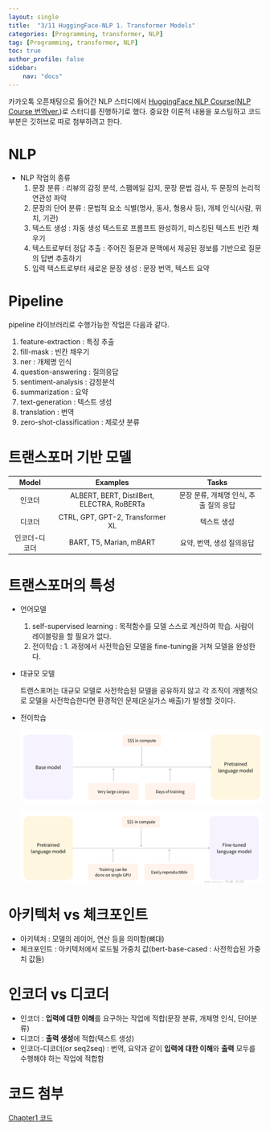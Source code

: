 ```yaml
---
layout: single
title:  "3/11 HuggingFace-NLP 1. Transformer Models"
categories: [Programming, transformer, NLP]
tag: [Programming, transformer, NLP]
toc: true
author_profile: false
sidebar:
    nav: "docs"
---
```


 카카오톡 오픈채팅으로 들어간 NLP 스터디에서 [HuggingFace NLP Course](https://huggingface.co/learn/nlp-course/chapter0/1?fw=pt)([NLP Course 번역ver.](https://wikidocs.net/book/8056))로 스터디를 진행하기로 했다. 중요한 이론적 내용을 포스팅하고 코드 부분은 깃허브로 따로 첨부하려고 한다.



# NLP

* NLP 작업의 종류
  1. 문장 분류 : 리뷰의 감정 분석, 스팸메일 감지, 문장 문법 검사, 두 문장의 논리적 연관성 파악
  2. 문장의 단어 분류 : 문법적 요소 식별(명사, 동사, 형용사 등), 개체 인식(사람, 위치, 기관)
  3. 텍스트 생성 : 자동 생성 텍스트로 프롬프트 완성하기, 마스킹된 텍스트 빈칸 채우기
  4. 텍스트로부터 정답 추출 : 주어진 질문과 문맥에서 제공된 정보를 기반으로 질문의 답변 추출하기
  5. 입력 텍스트로부터 새로운 문장 생성 : 문장 번역, 텍스트 요약



# Pipeline

pipeline 라이브러리로 수행가능한 작업은 다음과 같다.

1. feature-extraction : 특징 추출
2. fill-mask : 빈칸 채우기
3. ner : 개체명 인식
4. question-answering : 질의응답
5. sentiment-analysis : 감정분석
6. summarization : 요약
7. text-generation : 텍스트 생성
8. translation : 번역
9. zero-shot-classification : 제로샷 분류



# 트랜스포머 기반 모델

|     Model     |                  Examples                  |                 Tasks                  |
| :-----------: | :----------------------------------------: | :------------------------------------: |
|    인코더     | ALBERT, BERT, DistilBert, ELECTRA, RoBERTa | 문장 분류, 개체명 인식, 추출 질의 응답 |
|    디코더     |      CTRL, GPT, GPT-2, Transformer XL      |              텍스트 생성               |
| 인코더-디코더 |          BART, T5, Marian, mBART           |       요약, 번역, 생성 질의응답        |



# 트랜스포머의 특성

* 언어모델

  1. self-supervised learning : 목적함수를 모델 스스로 계산하여 학습. 사람이 레이블링을 할 필요가 없다.
  2. 전이학습 : 1. 과정에서 사전학습된 모델을 fine-tuning을 거쳐 모델을 완성한다.

* 대규모 모델

  트랜스포머는 대규모 모델로 사전학습된 모델을 공유하지 않고 각 조직이 개별적으로 모델을 사전학습한다면 환경적인 문제(온실가스 배출)가 발생할 것이다.

* 전이학습

  ![image-20240312181111924](/images/2024-03-11-HuggingFace/image-20240312181111924.png)

  ![image-20240312181203628](/images/2024-03-11-HuggingFace/image-20240312181203628.png)



# 아키텍처 vs 체크포인트

* 아키텍처 : 모델의 레이어, 연산 등을 의미함(뼈대)
* 체크포인트 : 아키텍처에서 로드될 가중치 값(bert-base-cased : 사전학습된 가중치 값들)



# 인코더 vs 디코더

* 인코더 : **입력에 대한 이해**를 요구하는 작업에 적합(문장 분류, 개체명 인식, 단어분류)
* 디코더 : **출력 생성**에 적합(텍스트 생성)
* 인코더-디코더(or seq2seq) : 번역, 요약과 같이 **입력에 대한 이해**와 **출력** 모두를 수행해야 하는 작업에 적합함



# 코드 첨부

[Chapter1 코드](https://github.com/swyoo5/HuggingFace/blob/main/NLPCourse/Chapter1.ipynb)
